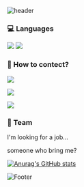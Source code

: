 ![header](https://capsule-render.vercel.app/api?type=wave&color=auto&height=200&section=header&text=About%20Me!&fontSize=35)

### 💻 Languages

<a href="https://python.org"><img src="https://img.shields.io/badge/Python-3776AB?style=flat-square&logo=python&logoColor=ffffff"/></a>
<a href="https://autohotkey.com"><img src="https://img.shields.io/badge/AHK-5865F2?style=flat-square&logo=autohotkey&logoColor=ffffff"/></a>

### 💖 How to contect?

<a href="https://discordapp.com/users/263929094306005000"><img src="https://img.shields.io/badge/Discord-5865F2?style=flat-square&logo=discord&logoColor=ffffff"/></a>

<a href="https://github.com/seokjw0727"><img src="https://img.shields.io/badge/GitHub-181717?style=flat-square&logo=github&logoColor=ffffff"/></a>

<a href="https://mail.google.com"><img src="https://img.shields.io/badge/Gmail-EA4335?style=flat-square&logo=gmail&logoColor=ffffff"/></a>

### 🏬 Team

I'm looking for a job...

  someone who bring me?

[![Anurag's GitHub stats](https://github-readme-stats.vercel.app/api?username=seokjw0727)](https://github.com/seojw0727/github-readme-stats)

![Footer](https://capsule-render.vercel.app/api?type=waving&color=auto&height=175&section=footer)
